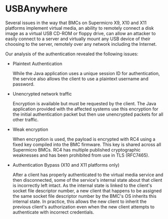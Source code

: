 # USBAnywhere

Several issues in the way that BMCs on Supermicro X9, X10 and X11 platforms implement virtual media, an ability to remotely connect a disk image as a virtual USB CD-ROM or floppy drive, can allow an attacker to easily connect to a server and virtually mount any USB device of their choosing to the server, remotely over any network including the Internet.

Our analysis of the authentication revealed the following issues:

* Plaintext Authentication

    While the Java application uses a unique session ID for authentication, the service also allows the client to use a plaintext username and password.

* Unencrypted network traffic

    Encryption is available but must be requested by the client. The Java application provided with the affected systems use this encryption for the initial authentication packet but then use unencrypted packets for all other traffic.

* Weak encryption

    When encryption is used, the payload is encrypted with RC4 using a fixed key compiled into the BMC firmware. This key is shared across all Supermicro BMCs. RC4 has multiple published cryptographic weaknesses and has been prohibited from use in TLS (RFC7465).

* Authentication Bypass (X10 and X11 platforms only)

    After a client has properly authenticated to the virtual media service and then disconnected, some of the service's internal state about that client is incorrectly left intact.  As the internal state is linked to the client's socket file descriptor number, a new client that happens to be assigned the same socket file descriptor number by the BMC's OS inherits this internal state.  In practice, this allows the new client to inherit the previous client's authorization even when the new client attempts to authenticate with incorrect credentials.